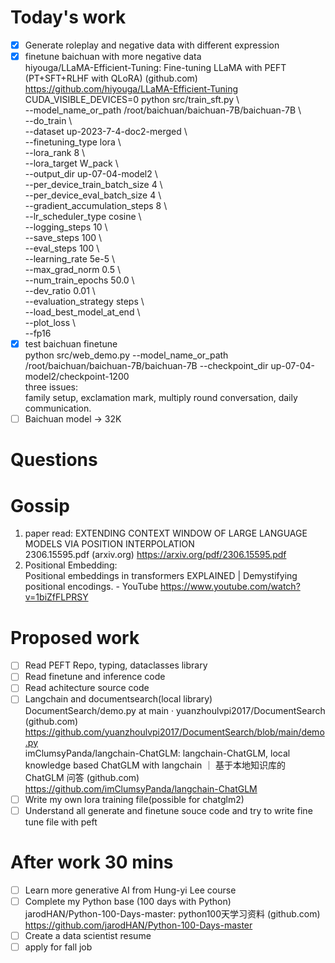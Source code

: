# Today's work
- [x] Generate roleplay and negative data with different expression  
- [x] finetune baichuan with more negative data  
hiyouga/LLaMA-Efficient-Tuning: Fine-tuning LLaMA with PEFT (PT+SFT+RLHF with QLoRA) (github.com)
https://github.com/hiyouga/LLaMA-Efficient-Tuning  
CUDA_VISIBLE_DEVICES=0 python src/train_sft.py \  
    --model_name_or_path /root/baichuan/baichuan-7B/baichuan-7B \  
    --do_train \  
    --dataset up-2023-7-4-doc2-merged \  
    --finetuning_type lora \  
    --lora_rank 8 \   
    --lora_target W_pack \   
    --output_dir up-07-04-model2 \  
    --per_device_train_batch_size 4 \  
    --per_device_eval_batch_size 4 \  
    --gradient_accumulation_steps 8 \  
    --lr_scheduler_type cosine \  
    --logging_steps 10 \  
    --save_steps 100 \  
    --eval_steps 100 \  
    --learning_rate 5e-5 \  
    --max_grad_norm 0.5 \  
    --num_train_epochs 50.0 \  
    --dev_ratio 0.01 \  
    --evaluation_strategy steps \  
    --load_best_model_at_end \  
    --plot_loss \  
    --fp16  
- [x] test baichuan finetune  
python src/web_demo.py     --model_name_or_path /root/baichuan/baichuan-7B/baichuan-7B     --checkpoint_dir up-07-04-model2/checkpoint-1200  
three issues:  
family setup, exclamation mark, multiply round conversation, daily communication.  
- [ ] Baichuan model -> 32K  
# Questions  
# Gossip  
1. paper read: EXTENDING CONTEXT WINDOW OF LARGE LANGUAGE MODELS VIA POSITION INTERPOLATION  
2306.15595.pdf (arxiv.org)  https://arxiv.org/pdf/2306.15595.pdf  
2. Positional Embedding:  
Positional embeddings in transformers EXPLAINED | Demystifying positional encodings. - YouTube  https://www.youtube.com/watch?v=1biZfFLPRSY
# Proposed work 
- [ ] Read PEFT Repo, typing, dataclasses library    
- [ ] Read finetune and inference code    
- [ ] Read achitecture source code      
- [ ] Langchain and documentsearch(local library)  
DocumentSearch/demo.py at main · yuanzhoulvpi2017/DocumentSearch (github.com)  https://github.com/yuanzhoulvpi2017/DocumentSearch/blob/main/demo.py  
imClumsyPanda/langchain-ChatGLM: langchain-ChatGLM, local knowledge based ChatGLM with langchain ｜ 基于本地知识库的 ChatGLM 问答 (github.com)  https://github.com/imClumsyPanda/langchain-ChatGLM  
- [ ] Write my own lora training file(possible for chatglm2)  
- [ ] Understand all generate and finetune souce code and try to write fine tune file with peft  
# After work 30 mins
- [ ] Learn more generative AI from Hung-yi Lee course  
- [ ] Complete my Python base (100 days with Python)  
jarodHAN/Python-100-Days-master: python100天学习资料 (github.com)  https://github.com/jarodHAN/Python-100-Days-master  
- [ ] Create a data scientist resume  
- [ ] apply for fall job  
